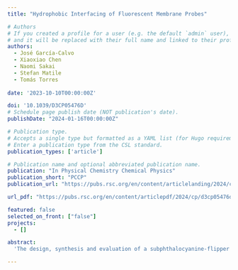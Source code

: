```yaml
---
title: "Hydrophobic Interfacing of Fluorescent Membrane Probes"

# Authors
# If you created a profile for a user (e.g. the default `admin` user), write the username (folder name) here
# and it will be replaced with their full name and linked to their profile.
authors:
  - José García-Calvo
  - Xiaoxiao Chen
  - Naomi Sakai
  - Stefan Matile
  - Tomás Torres
  
date: '2023-10-10T00:00:00Z'

doi: '10.1039/D3CP05476D'
# Schedule page publish date (NOT publication's date).
publishDate: "2024-01-16T00:00:00Z"

# Publication type.
# Accepts a single type but formatted as a YAML list (for Hugo requirements).
# Enter a publication type from the CSL standard.
publication_types: ['article']

# Publication name and optional abbreviated publication name.
publication: "In Physical Chemistry Chemical Physics"
publication_short: "PCCP"
publication_url: "https://pubs.rsc.org/en/content/articlelanding/2024/cp/d3cp05476d"

url_pdf: "https://pubs.rsc.org/en/content/articlepdf/2024/cp/d3cp05476d"

featured: false
selected_on_front: ["false"]
projects:
  - []

abstract: 
  'The design, synthesis and evaluation of a subphthalocyanine-flipper (SubPc-Flipper) amphiphilic dyad is reported. This dyad combines two fluorophores that function in the visible region (420–800 nm) for the simultaneous sensing of both ordered and disordered lipidic membranes. The flipper probes part of the dyad possesses mechanosensitivity, long fluorescence lifetimes (τ = 3.5–5 ns) and selective staining of ordered membranes. On the other hand, subphthalocyanines (SubPc) are short-lifetime (τ = 1–2.5 ns) fluorophores that are insensitive to membrane tension. As a result of a Förster Resonance Energy Transfer (FRET) process, the dyad not only retains the mechanosensitivity of flippers but also demonstrates high selectivity and emission in different kinds of lipidic membranes. The dyad exhibits high emission and sensitivity to membrane tension (Δτ = 3.5 ns) when tested in giant unilamellar vesicles (GUVs) with different membrane orders. Overall, the results of this study represent a significant advancement in the applications of flippers and dyads in mechanobiology.'

---
```

